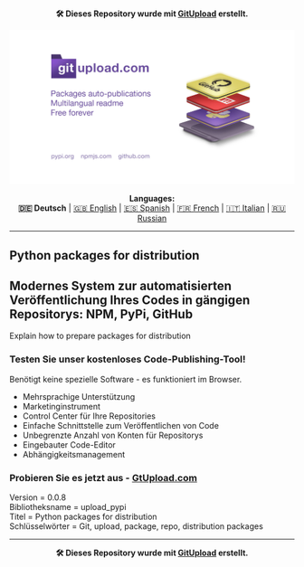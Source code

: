 <p align="center"><b>🛠️ Dieses Repository wurde mit <a href="https://gitupload.com">GitUpload</a> erstellt.</b></p>
<p align="center"><a href="https://gitupload.com"><img src="https://github.com/markolofsen/upload_pypi//blob/master/.banners/banner_de.jpg?raw=1" /></a></p>
<p align="center"><b>Languages:</b><br /><b>🇩🇪 Deutsch</b> | <a href="https://github.com/markolofsen/upload_pypi/blob/master/README.md">🇬🇧 English</a> | <a href="https://github.com/markolofsen/upload_pypi/blob/master/README_es.md">🇪🇸 Spanish</a> | <a href="https://github.com/markolofsen/upload_pypi/blob/master/README_fr.md">🇫🇷 French</a> | <a href="https://github.com/markolofsen/upload_pypi/blob/master/README_it.md">🇮🇹 Italian</a> | <a href="https://github.com/markolofsen/upload_pypi/blob/master/README_ru.md">🇷🇺 Russian</a></p>

---

## Python packages for distribution
## Modernes System zur automatisierten Veröffentlichung Ihres Codes in gängigen Repositorys: NPM, PyPi, GitHub

Explain how to prepare packages for distribution

### Testen Sie unser kostenloses Code-Publishing-Tool!

Benötigt keine spezielle Software - es funktioniert im Browser.

* Mehrsprachige Unterstützung
* Marketinginstrument
* Control Center für Ihre Repositories
* Einfache Schnittstelle zum Veröffentlichen von Code
* Unbegrenzte Anzahl von Konten für Repositorys
* Eingebauter Code-Editor
* Abhängigkeitsmanagement

### Probieren Sie es jetzt aus - <a href="https://gitupload.com">GtUpload.com</a>

Version = 0.0.8 <br />
Bibliotheksname = upload_pypi <br />
Titel = Python packages for distribution <br />
Schlüsselwörter = Git,  upload,  package,  repo, distribution packages <br />

---

<p align="center"><b>🛠️ Dieses Repository wurde mit <a href="https://gitupload.com">GitUpload</a> erstellt.</b></p>